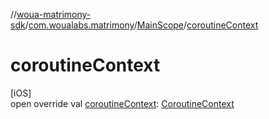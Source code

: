 //[woua-matrimony-sdk](../../../index.md)/[com.woualabs.matrimony](../index.md)/[MainScope](index.md)/[coroutineContext](coroutine-context.md)

# coroutineContext

[iOS]\
open override val [coroutineContext](coroutine-context.md): [CoroutineContext](https://kotlinlang.org/api/latest/jvm/stdlib/kotlin.coroutines/-coroutine-context/index.html)
